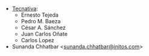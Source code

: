 - [Tecnativa](https://www.tecnativa.com):
  - Ernesto Tejeda
  - Pedro M. Baeza
  - César A. Sánchez
  - Juan Carlos Oñate
  - Carlos Lopez
- Sunanda Chhatbar \<<sunanda.chhatbar@initos.com>\>

